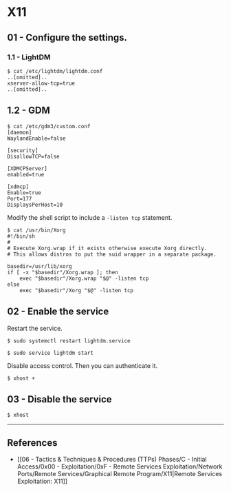 # X11

## 01 - Configure the settings.

### 1.1 - LightDM

```
$ cat /etc/lightdm/lightdm.conf
..[omitted]..
xserver-allow-tcp=true
..[omitted]..
```

## 1.2 - GDM

```
$ cat /etc/gdm3/custom.conf
[daemon]
WaylandEnable=false
 
[security]
DisallowTCP=false
 
[XDMCPServer]
enabled=true
 
[xdmcp]
Enable=true
Port=177
DisplaysPerHost=10
```

Modify the shell script to include a `-listen tcp` statement.

```
$ cat /usr/bin/Xorg
#!/bin/sh
#
# Execute Xorg.wrap if it exists otherwise execute Xorg directly.
# This allows distros to put the suid wrapper in a separate package.
 
basedir=/usr/lib/xorg
if [ -x "$basedir"/Xorg.wrap ]; then
    exec "$basedir"/Xorg.wrap "$@" -listen tcp
else
    exec "$basedir"/Xorg "$@" -listen tcp
```

## 02 - Enable the service

Restart the service.

```
$ sudo systemctl restart lightdm.service

$ sudo service lightdm start
```

Disable access control. Then you can authenticate it.

```
$ xhost +
```

## 03 - Disable the service

```
$ xhost
```

---
## References

- [[06 - Tactics & Techniques & Procedures (TTPs) Phases/C - Initial Access/0x00 - Exploitation/0xF - Remote Services Exploitation/Network Ports/Remote Services/Graphical Remote Program/X11|Remote Services Exploitation: X11]]